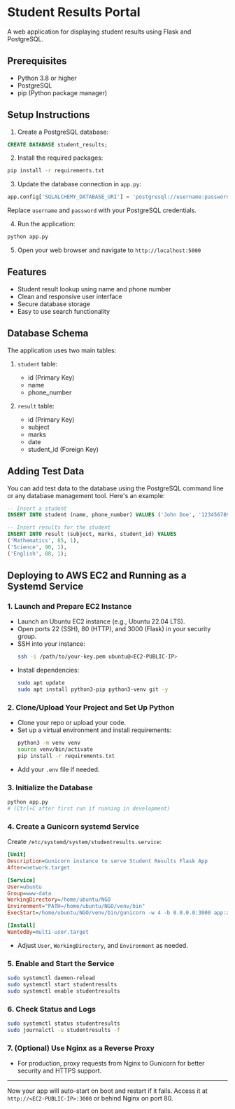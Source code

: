# Student Results Portal

A web application for displaying student results using Flask and PostgreSQL.

## Prerequisites

- Python 3.8 or higher
- PostgreSQL
- pip (Python package manager)

## Setup Instructions

1. Create a PostgreSQL database:
```sql
CREATE DATABASE student_results;
```

2. Install the required packages:
```bash
pip install -r requirements.txt
```

3. Update the database connection in `app.py`:
```python
app.config['SQLALCHEMY_DATABASE_URI'] = 'postgresql://username:password@localhost/student_results'
```
Replace `username` and `password` with your PostgreSQL credentials.

4. Run the application:
```bash
python app.py
```

5. Open your web browser and navigate to `http://localhost:5000`

## Features

- Student result lookup using name and phone number
- Clean and responsive user interface
- Secure database storage
- Easy to use search functionality

## Database Schema

The application uses two main tables:

1. `student` table:
   - id (Primary Key)
   - name
   - phone_number

2. `result` table:
   - id (Primary Key)
   - subject
   - marks
   - date
   - student_id (Foreign Key)

## Adding Test Data

You can add test data to the database using the PostgreSQL command line or any database management tool. Here's an example:

```sql
-- Insert a student
INSERT INTO student (name, phone_number) VALUES ('John Doe', '1234567890');

-- Insert results for the student
INSERT INTO result (subject, marks, student_id) VALUES 
('Mathematics', 85, 1),
('Science', 90, 1),
('English', 88, 1);
```

## Deploying to AWS EC2 and Running as a Systemd Service

### 1. Launch and Prepare EC2 Instance
- Launch an Ubuntu EC2 instance (e.g., Ubuntu 22.04 LTS).
- Open ports 22 (SSH), 80 (HTTP), and 3000 (Flask) in your security group.
- SSH into your instance:
  ```sh
  ssh -i /path/to/your-key.pem ubuntu@<EC2-PUBLIC-IP>
  ```
- Install dependencies:
  ```sh
  sudo apt update
  sudo apt install python3-pip python3-venv git -y
  ```

### 2. Clone/Upload Your Project and Set Up Python
- Clone your repo or upload your code.
- Set up a virtual environment and install requirements:
  ```sh
  python3 -m venv venv
  source venv/bin/activate
  pip install -r requirements.txt
  ```
- Add your `.env` file if needed.

### 3. Initialize the Database
```sh
python app.py
# (Ctrl+C after first run if running in development)
```

### 4. Create a Gunicorn systemd Service
Create `/etc/systemd/system/studentresults.service`:
```ini
[Unit]
Description=Gunicorn instance to serve Student Results Flask App
After=network.target

[Service]
User=ubuntu
Group=www-data
WorkingDirectory=/home/ubuntu/NGO
Environment="PATH=/home/ubuntu/NGO/venv/bin"
ExecStart=/home/ubuntu/NGO/venv/bin/gunicorn -w 4 -b 0.0.0.0:3000 app:app

[Install]
WantedBy=multi-user.target
```
- Adjust `User`, `WorkingDirectory`, and `Environment` as needed.

### 5. Enable and Start the Service
```sh
sudo systemctl daemon-reload
sudo systemctl start studentresults
sudo systemctl enable studentresults
```

### 6. Check Status and Logs
```sh
sudo systemctl status studentresults
sudo journalctl -u studentresults -f
```

### 7. (Optional) Use Nginx as a Reverse Proxy
- For production, proxy requests from Nginx to Gunicorn for better security and HTTPS support.

---

Now your app will auto-start on boot and restart if it fails. Access it at `http://<EC2-PUBLIC-IP>:3000` or behind Nginx on port 80.